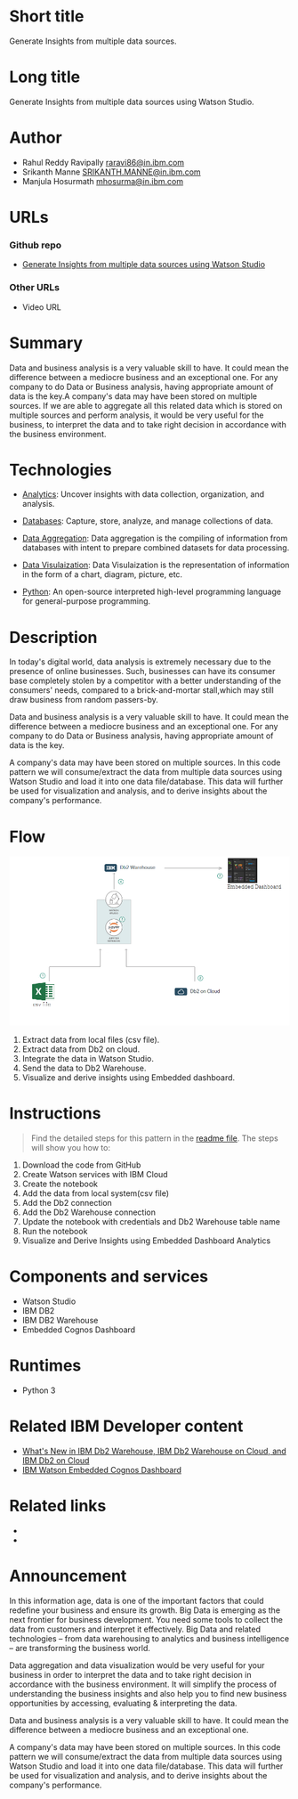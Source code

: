 # Short title

Generate Insights from multiple data sources.

# Long title

Generate Insights from multiple data sources using Watson Studio.

# Author

* Rahul Reddy Ravipally raravi86@in.ibm.com
* Srikanth Manne SRIKANTH.MANNE@in.ibm.com
* Manjula Hosurmath mhosurma@in.ibm.com

# URLs

### Github repo

* [Generate Insights from multiple data sources using Watson Studio](https://github.com/IBM/generate-insights-from-multiple-data-sources)

### Other URLs

* Video URL

# Summary

Data and business analysis is a very valuable skill to have. It could mean the difference between a mediocre business and an exceptional one. For any company to do Data or Business analysis, having appropriate amount of data is the key.A company's data may have been stored on multiple sources. If we are able to aggregate all this related data which is stored on multiple sources and perform analysis, it would be very useful for the business, to interpret the data and to take right decision in accordance with the business environment. 

# Technologies

* [Analytics](https://en.wikipedia.org/wiki/Analytics): Uncover insights with data collection, organization, and analysis.

* [Databases](https://www.ibm.com/analytics/us/en/db2/): Capture, store, analyze, and manage collections of data.

* [Data Aggregation](https://en.wikipedia.org/wiki/Data_aggregation): Data aggregation is the compiling of information from databases with intent to prepare combined datasets for data processing.

* [Data Visulaization](https://en.wikipedia.org/wiki/Data_visualization): Data Visulaization is the representation of information in the form of a chart, diagram, picture, etc.

* [Python](https://en.wikipedia.org/wiki/Python_(programming_language)): An open-source interpreted high-level programming language for general-purpose programming.

# Description

In today's digital world, data analysis is extremely necessary due to the presence of online businesses.
Such, businesses can have its consumer base completely stolen by a competitor with a better understanding of the consumers' needs,
compared to a brick-and-mortar stall,which may still draw business from random passers-by.

Data and business analysis is a very valuable skill to have. It could mean the difference between a mediocre business and an exceptional one. For any company to do Data or Business analysis, having appropriate amount of data is the key.

A company's data may have been stored on multiple sources. In this code pattern we will consume/extract the data from multiple data sources using Watson Studio and load it into one data file/database. This data will further be used for visualization and analysis, and to derive insights about the company's performance.

# Flow

![](doc/source/images/Architecture.png)

1. Extract data from local files (csv file).
2. Extract data from Db2 on cloud.
3. Integrate the data in Watson Studio.
4. Send the data to Db2 Warehouse.
5. Visualize and derive insights using Embedded dashboard.


# Instructions

> Find the detailed steps for this pattern in the [readme file](https://github.com/IBM/generate-insights-from-multiple-data-sources). The steps will show you how to:

1. Download the code from GitHub
2. Create Watson services with IBM Cloud
3. Create the notebook
4. Add the data from local system(csv file)
5. Add the Db2 connection
6. Add the Db2 Warehouse connection
7. Update the notebook with credentials and Db2 Warehouse table name
8. Run the notebook
9. Visualize and Derive Insights using Embedded Dashboard Analytics


# Components and services

* Watson Studio
* IBM DB2 
* IBM DB2 Warehouse
* Embedded Cognos Dashboard

# Runtimes

* Python 3

# Related IBM Developer content

* [What's New in IBM Db2 Warehouse, IBM Db2 Warehouse on Cloud, and IBM Db2 on Cloud](https://www-01.ibm.com/support/docview.wss?uid=swg21961758)
* [IBM Watson Embedded Cognos Dashboard](https://developer.ibm.com/data/cognos-dashboard/)

# Related links

* 
*

# Announcement

In this information age, data is one of the important factors that could redefine your business and ensure its growth.  Big Data is emerging as the next frontier for business development. You need some tools to collect the data from customers and interpret it effectively. Big Data and related technologies – from data warehousing to analytics and business intelligence  – are transforming the business world.

Data aggregation and data visualization would be very useful for your business in order to interpret the data and to take right decision in accordance with the business environment. It will simplify the process of understanding the business insights and also help you to find new business opportunities by accessing, evaluating & interpreting the data.

Data and business analysis is a very valuable skill to have. It could mean the difference between a mediocre business and an exceptional one. 

A company's data may have been stored on multiple sources. In this code pattern we will consume/extract the data from multiple data sources using Watson Studio and load it into one data file/database. This data will further be used for visualization and analysis, and to derive insights about the company's performance.

